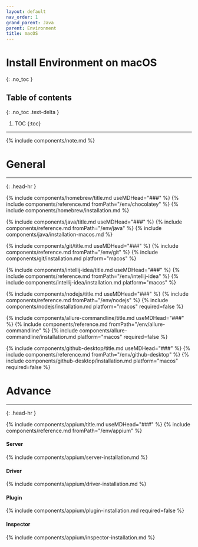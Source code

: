 ```yaml
---
layout: default
nav_order: 1
grand_parent: Java
parent: Environment
title: macOS
---
```


# Install Environment on macOS
{: .no_toc }

## Table of contents
{: .no_toc .text-delta }

1. TOC
{:toc}
---

{% include components/note.md %}

# General
<hr>{: .head-hr }

{% include components/homebrew/title.md useMDHead="###" %}
{% include components/reference.md fromPath="/env/chocolatey" %}
{% include components/homebrew/installation.md %}

{% include components/java/title.md useMDHead="###" %}
{% include components/reference.md fromPath="/env/java" %}
{% include components/java/installation-macos.md %}

{% include components/git/title.md useMDHead="###" %}
{% include components/reference.md fromPath="/env/git" %}
{% include components/git/installation.md platform="macos" %}

{% include components/intellij-idea/title.md useMDHead="###" %}
{% include components/reference.md fromPath="/env/intellij-idea" %}
{% include components/intellij-idea/installation.md platform="macos" %}

{% include components/nodejs/title.md useMDHead="###" %}
{% include components/reference.md fromPath="/env/nodejs" %}
{% include components/nodejs/installation.md platform="macos" required=false %}

{% include components/allure-commandline/title.md useMDHead="###" %}
{% include components/reference.md fromPath="/env/allure-commandline" %}
{% include components/allure-commandline/installation.md platform="macos" required=false %}

{% include components/github-desktop/title.md useMDHead="###" %}
{% include components/reference.md fromPath="/env/github-desktop" %}
{% include components/github-desktop/installation.md platform="macos" required=false %}

# Advance
<hr>{: .head-hr }

{% include components/appium/title.md useMDHead="###" %}
{% include components/reference.md fromPath="/env/appium" %}

#### Server
{% include components/appium/server-installation.md %}

#### Driver
{% include components/appium/driver-installation.md %}

#### Plugin
{% include components/appium/plugin-installation.md required=false %}

#### Inspector
{% include components/appium/inspector-installation.md %}
